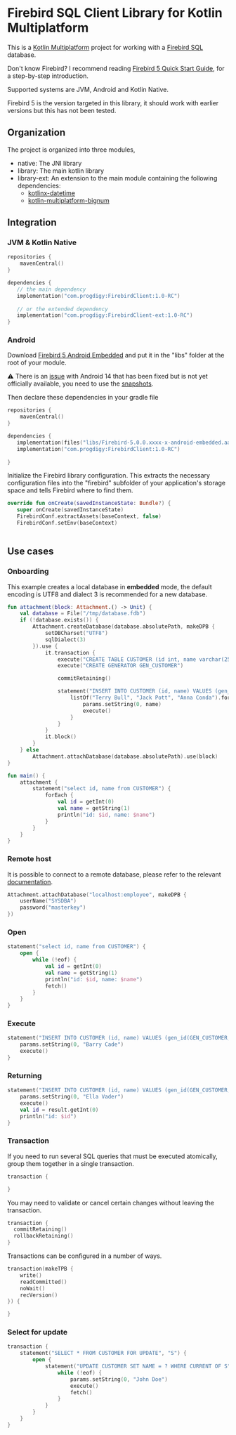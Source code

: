

# Firebird SQL Client Library for Kotlin Multiplatform

This is a [Kotlin Multiplatform](https://kotlinlang.org/docs/multiplatform.html) project for working with a [Firebird SQL](https://firebirdsql.org/) database.

Don't know Firebird? I recommend reading [Firebird 5 Quick Start Guide](https://firebirdsql.org/file/documentation/html/en/firebirddocs/qsg5/firebird-5-quickstartguide.html), for a step-by-step introduction.

Supported systems are JVM, Android and Kotlin Native.

Firebird 5 is the version targeted in this library, it should work with earlier versions but this has not been tested.

## Organization

The project is organized into three modules,
- native: The JNI library
- library: The main kotlin library
- library-ext: An extension to the main module containing the following dependencies:
  - [kotlinx-datetime](https://github.com/Kotlin/kotlinx-datetime)
  - [kotlin-multiplatform-bignum](https://github.com/ionspin/kotlin-multiplatform-bignum)

## Integration

### JVM & Kotlin Native

``` kotlin
repositories {
    mavenCentral()
}

dependencies {
   // the main dependency
   implementation("com.progdigy:FirebirdClient:1.0-RC")
   
   // or the extended dependency 
   implementation("com.progdigy:FirebirdClient-ext:1.0-RC")
}
```

### Android

Download [Firebird 5 Android Embedded](https://firebirdsql.org/en/firebird-5-0/#android-embed) and put it in the "libs" 
folder at the root of your module.

⚠️ There is an [issue](https://github.com/FirebirdSQL/firebird/issues/8110) with Android 14 that has been fixed but is not yet officially available,
you need to use the [snapshots](https://github.com/FirebirdSQL/snapshots/releases/tag/snapshot-v5.0-release).

Then declare these dependencies in your gradle file

``` kotlin
repositories {
    mavenCentral()
}

dependencies {
   implementation(files("libs/Firebird-5.0.0.xxxx-x-android-embedded.aar"))
   implementation("com.progdigy:FirebirdClient:1.0-RC")
    
}
```

Initialize the Firebird library configuration. This extracts the necessary configuration files into the "firebird" subfolder of your application's storage space and tells Firebird where to find them.

``` kotlin
override fun onCreate(savedInstanceState: Bundle?) {
   super.onCreate(savedInstanceState)
   FirebirdConf.extractAssets(baseContext, false)
   FirebirdConf.setEnv(baseContext)
   
```

## Use cases

### Onboarding

This example creates a local database in **embedded** mode, the default encoding is UTF8 and dialect 3 is recommended for a new database.

```kotlin
fun attachment(block: Attachment.() -> Unit) { 
    val database = File("/tmp/database.fdb")
    if (!database.exists()) {
        Attachment.createDatabase(database.absolutePath, makeDPB {
            setDBCharset("UTF8")
            sqlDialect(3)
        }).use {
            it.transaction {
                execute("CREATE TABLE CUSTOMER (id int, name varchar(255))")
                execute("CREATE GENERATOR GEN_CUSTOMER")

                commitRetaining()

                statement("INSERT INTO CUSTOMER (id, name) VALUES (gen_id(GEN_CUSTOMER, 1), ?)") {
                    listOf("Terry Bull", "Jack Pott", "Anna Conda").forEach { name ->
                        params.setString(0, name)
                        execute()
                    }
                }
            }
            it.block()
        }
    } else
        Attachment.attachDatabase(database.absolutePath).use(block)
}

fun main() {
    attachment {
        statement("select id, name from CUSTOMER") {
            forEach {
                val id = getInt(0)
                val name = getString(1)
                println("id: $id, name: $name")
            }
        }
    }
}
```

### Remote host

It is possible to connect to a remote database, please refer to the relevant [documentation](https://firebirdsql.org/file/documentation/html/en/firebirddocs/qsg5/firebird-5-quickstartguide.html#qsg5-databases-connstrings).

```kotlin
Attachment.attachDatabase("localhost:employee", makeDPB {
    userName("SYSDBA")
    password("masterkey")
})
```

### Open

```kotlin
statement("select id, name from CUSTOMER") {
    open {
        while (!eof) {
            val id = getInt(0)
            val name = getString(1)
            println("id: $id, name: $name")
            fetch()
        }
    }
}
```

### Execute

```kotlin
statement("INSERT INTO CUSTOMER (id, name) VALUES (gen_id(GEN_CUSTOMER, 1), ?)") {
    params.setString(0, "Barry Cade")
    execute()
}
```

### Returning

```kotlin
statement("INSERT INTO CUSTOMER (id, name) VALUES (gen_id(GEN_CUSTOMER, 1), ?) RETURNING ID") {
    params.setString(0, "Ella Vader")
    execute()
    val id = result.getInt(0)
    println("id: $id")
}
```
### Transaction

If you need to run several SQL queries that must be executed atomically, group them together in a single transaction.

```kotlin
transaction {

}
```

You may need to validate or cancel certain changes without leaving the transaction.

```kotlin
transaction {
  commitRetaining()
  rollbackRetaining()
}
```

Transactions can be configured in a number of ways.

```kotlin
transaction(makeTPB {
    write()
    readCommitted()
    noWait()
    recVersion()
}) {

}
```

### Select for update

```kotlin
transaction {
    statement("SELECT * FROM CUSTOMER FOR UPDATE", "S") {
        open {
            statement("UPDATE CUSTOMER SET NAME = ? WHERE CURRENT OF S") {
                while (!eof) {
                    params.setString(0, "John Doe")
                    execute()
                    fetch()
                }
            } 
        }
    }
}
```